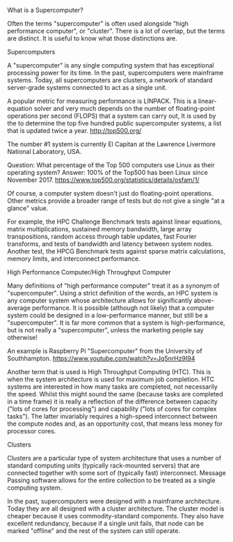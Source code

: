 What is a Supercomputer?

Often the terms "supercomputer" is often used alongside "high performance computer", or "cluster". There is a lot of 
overlap, but the terms are distinct. It is useful to know what those distinctions are.


Supercomputers

A "supercomputer" is any single computing system that has exceptional processing power for its time. In the past, 
supercomputers were mainframe systems. Today, all supercomputers are clusters, a network of standard server-grade systems 
connected to act as a single unit.

A popular metric for measuring performance is LINPACK. This is a linear-equation solver and very much depends on the number 
of floating-point operations per second (FLOPS) that a system can carry out, It is used by the to determine the top five 
hundred public supercomputer systems, a list that is updated twice a year.
http://top500.org/

The number #1 system is currently El Capitan at the Lawrence Livermore National Laboratory, USA.

Question: What percentage of the Top 500 computers use Linux as their operating system?
Answer: 100% of the Top500 has been Linux since November 2017.
https://www.top500.org/statistics/details/osfam/1/

Of course, a computer system doesn't just do floating-point operations. Other metrics provide a broader range of tests but 
do not give a single "at a glance" value.

For example, the HPC Challenge Benchmark tests against linear equations, matrix multiplications, sustained memory bandwidth, 
large array transpositions, random access through table updates, fast Fourier transforms, and tests of bandwidth and latency 
between system nodes. Another test, the HPCG Benchmark tests against sparse matrix calculations, memory limits, and 
interconnect performance.

High Performance Computer/High Throughput Computer

Many definitions of "high performance computer" treat it as a synonym of "supercomputer". Using a strict definition of the 
words, an HPC system is any computer system whose architecture allows for significantly above-average performance. It is 
possible (although not likely) that a computer system could be designed in a low-performance manner, but still be a 
"supercomputer". It is far more common that a system is high-performance, but is not really a "supercomputer", unless the 
marketing people say otherwise!

An example is Raspberry Pi "Supercomputer" from the University of Southhampton.
https://www.youtube.com/watch?v=Jq5nrHz9I94

Another term that is used is High Throughput Computing (HTC). This is when the system architecture is used for maximum job 
completion. HTC systems are interested in how many tasks are completed, not necessarily the speed. Whilst this might sound 
the same (because tasks are completed in a time frame) it is really a reflection of the difference between capacity ("lots 
of cores for processing") and capability ("lots of cores for complex tasks"). The latter invariably requires a high-speed 
interconnect between the compute nodes and, as an opportunity cost, that means less money for processor cores.

Clusters

Clusters are a particular type of system architecture that uses a number of standard computing units (typically rack-mounted 
servers) that are connected together with some sort of (typically fast) interconnect. Message Passing software allows for 
the entire collection to be treated as a single computing system.

In the past, supercomputers were designed with a mainframe architecture. Today they are all designed with a cluster 
architecture. The cluster model is cheaper because it uses commodity-standard components. They also have excellent 
redundancy, because if a single unit fails, that node can be marked "offline" and the rest of the system can still operate.
